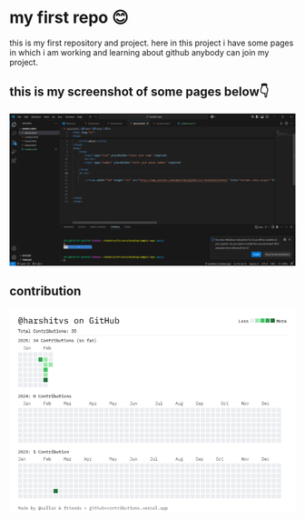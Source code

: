 # my first repo 😊
this is my first repository and project.
here in this project i have some pages in which i am working and learning about github
anybody can join my project.

## this is my screenshot of some pages below👇
![screenshot](./pic/Screenshot%202025-02-11%20184254.png)

## contribution
![screenshot](./pic/contributions.png)

